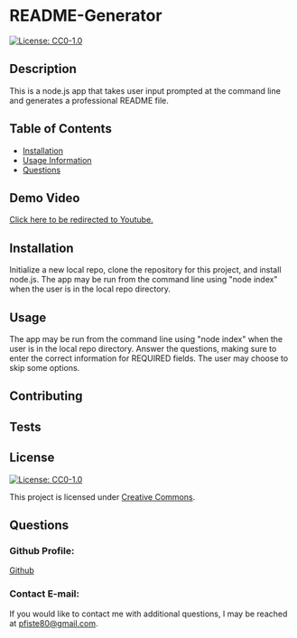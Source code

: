 # README-Generator
  [![License: CC0-1.0](https://img.shields.io/badge/License-CC0%201.0-lightgrey.svg)](http://creativecommons.org/publicdomain/zero/1.0/)
## Description
This is a node.js app that takes user input prompted at the command line and generates a professional README file.
## Table of Contents
* [Installation](#installation)
* [Usage Information](#usage)
* [Questions](#questions)

## Demo Video

[Click here to be redirected to Youtube.](https://www.youtube.com/watch?v=SG3KzGSUSL4)

## 
## Installation
Initialize a new local repo, clone the repository for this project, and install node.js. The app may be run from the command line using "node index" when the user is in the local repo directory.
## Usage
The app may be run from the command line using "node index" when the user is in the local repo directory. Answer the questions, making sure to enter the correct information for REQUIRED fields. The user may choose to skip some options.
## Contributing

## Tests

## License
[![License: CC0-1.0](https://img.shields.io/badge/License-CC0%201.0-lightgrey.svg)](http://creativecommons.org/publicdomain/zero/1.0/)

This project is licensed under [Creative Commons](http://creativecommons.org/publicdomain/zero/1.0/).
## Questions
### Github Profile: 
[Github](https://github.com/pfizzz/)
### Contact E-mail: 
If you would like to contact me with additional questions, I may be reached at pfiste80@gmail.com.
